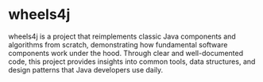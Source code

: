 # wheels4j
wheels4j is a project that reimplements classic Java components and algorithms from scratch, demonstrating how fundamental software components work under the hood. Through clear and well-documented code, this project provides insights into common tools, data structures, and design patterns that Java developers use daily.
